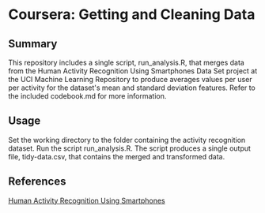 # Coursera: Getting and Cleaning Data

## Summary

This repository includes a single script, run_analysis.R, that merges data from the Human Activity Recognition Using Smartphones Data Set project at the UCI Machine Learning Repository to produce averages values per user per activity for the dataset's mean and standard deviation features. Refer to the included codebook.md for more information.

## Usage

Set the working directory to the folder containing the activity recognition dataset. Run the script run_analysis.R. The script produces a single output file, tidy-data.csv, that contains the merged and transformed data.

## References

[Human Activity Recognition Using Smartphones](http://archive.ics.uci.edu/ml/datasets/Human+Activity+Recognition+Using+Smartphones)
